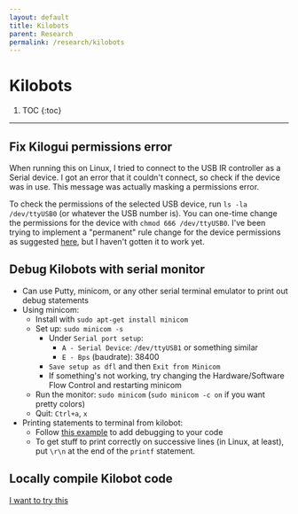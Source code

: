 ```yaml
---
layout: default
title: Kilobots
parent: Research
permalink: /research/kilobots
---
```


# Kilobots

1. TOC
{:toc}

---

## Fix Kilogui permissions error

When running this on Linux, I tried to connect to the USB IR controller as a Serial device. I got an error that it couldn't connect, so check if the device was in use. This message was actually masking a permissions error.

To check the permissions of the selected USB device, run `ls -la /dev/ttyUSB0` (or whatever the USB number is). You can one-time change the permissions for the device with `chmod 666 /dev/ttyUSB0`. I've been trying to implement a "permanent" rule change for the device permissions as suggested [here](http://ask.xmodulo.com/change-usb-device-permission-linux.html), but I haven't gotten it to work yet.

## Debug Kilobots with serial monitor

- Can use Putty, minicom, or any other serial terminal emulator to print out debug statements
- Using minicom:
  - Install with `sudo apt-get install minicom`
  - Set up: `sudo minicom -s`
    - Under `Serial port setup`:
      - `A - Serial Device`: `/dev/ttyUSB1` or something similar
      - `E - Bps` (baudrate): 38400
    - `Save setup as dfl` and then `Exit from Minicom`
    - If something's not working, try changing the Hardware/Software Flow Control and restarting minicom
  - Run the monitor: `sudo minicom` (`sudo minicom -c on` if you want pretty colors)
  - Quit: `Ctrl+a`, `x`
- Printing statements to terminal from kilobot:
  - Follow [this example](https://www.kilobotics.com/docs/debug_8h.html#acb61874a60dbc42389ed5f10264510d3) to add debugging to your code
  - To get stuff to print correctly on successive lines (in Linux, at least), put `\r\n` at the end of the `printf` statement.

## Locally compile Kilobot code

[I want to try this](https://diode.group.shef.ac.uk/kilobots/index.php/Getting_Started:_How_to_work_with_kilobots#Compile_your_own_control_software)
